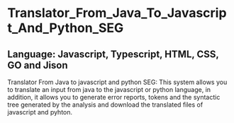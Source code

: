 # Translator_From_Java_To_Javascript_And_Python_SEG

## Language: Javascript, Typescript, HTML, CSS, GO and Jison

Translator From Java to javascript and python SEG: This system allows you to translate an input from java to the javascript or python language, 
in addition, it allows you to generate error reports, tokens and the syntactic tree generated by the analysis and download the translated files of javascript and pyhton.
